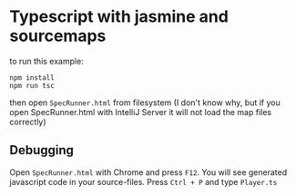 # Typescript with jasmine and sourcemaps

to run this example:

```
npm install
npm run tsc
```

then open `SpecRunner.html` from filesystem
(I don't know why, but if you open SpecRunner.html with IntelliJ Server
it will not load the map files correctly)

## Debugging

Open `SpecRunner.html` with Chrome and press `F12`.
You will see generated javascript code in your source-files.
Press `Ctrl + P` and type `Player.ts`
